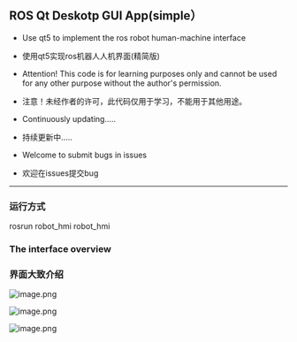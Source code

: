 ## ROS Qt Deskotp GUI App(simple）
- Use qt5 to implement the ros robot human-machine interface

- 使用qt5实现ros机器人人机界面(精简版)

- Attention! This code is for learning purposes only and cannot be used for any other purpose without the author's permission.

- 注意！未经作者的许可，此代码仅用于学习，不能用于其他用途。

- Continuously updating.....

- 持续更新中.....

- Welcome to submit bugs in issues

- 欢迎在issues提交bug

***
### 运行方式

rosrun robot_hmi robot_hmi

### The interface overview
### 界面大致介绍
![image.png](https://i.postimg.cc/vT13FgnG/image.png)

![image.png](https://i.postimg.cc/zGh6HMVq/image.png)

![image.png](https://i.postimg.cc/5t0zRcLV/image.png)
